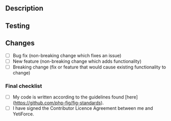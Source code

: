 <!--- If your pull request includes a script, please submit it [here] (https://github.com/YetiForceCompany/YetiForceScripts) -->

## Description
<!--- Provide a detailed description of what changes are included in your pull request -->

## Testing
<!--- Please describe in detail how to test your changes. -->

## Changes
<!--- What kind of changes are included in your pull request? Put an `x` in all the boxes that apply: -->
- [ ] Bug fix (non-breaking change which fixes an issue)
- [ ] New feature (non-breaking change which adds functionality)
- [ ] Breaking change (fix or feature that would cause existing functionality to change)

### Final checklist
<!--- Go over all the following points and check all the boxes that apply. --->
<!--- We require everyone who wants to contribute to our project to sign the Contributor License Agreement. If you haven’t, please send us an email to cla@yetiforce.com and we will send you the form. --->
- [ ] My code is written according to the guidelines found [here] (https://github.com/php-fig/fig-standards).
- [ ] I have signed the Contributor Licence Agreement between me and YetiForce.

<!--- Your pull request will be tested via Travis CI to automatically indicate that your changes do not prevent compilation. --->

<!--- If it reports back that there are problems, you can log into the Travis system and check the log report for your pull request to see what the problem was. --->

<!--- Please check on your pull request from time to time, in case we have questions or need some extra information. --->
